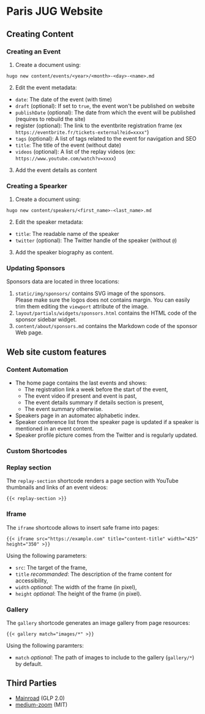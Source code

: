 # Paris JUG Website

## Creating Content

### Creating an Event

1. Create a document using:

```shell
hugo new content/events/<year>/<month>-<day>-<name>.md
```

2. Edit the event metadata:
* `date`: The date of the event (with time)
* `draft` (optional): If set to `true`, the event won't be published on website
* `publishDate` (optional): The date from which the event will be published (requires to rebuild the site)
* register (optional): The link to the eventbrite registration frame (ex `https://eventbrite.fr/tickets-external?eid=xxxx"`)
* `tags` (optional): A list of tags related to the event for navigation and SEO
* `title`: The title of the event (without date)
* `videos` (optional): A list of the replay videos (ex: `https://www.youtube.com/watch?v=xxxx`)

3. Add the event details as content

### Creating a Spearker

1. Create a document using:

```shell
hugo new content/speakers/<first_name>-<last_name>.md
```

2. Edit the speaker metadata: 

* `title`: The readable name of the speaker
* `twitter` (optional): The Twitter handle of the speaker (without `@`)

3. Add the speaker biography as content.

### Updating Sponsors

Sponsors data are located in three locations: 

1. `static/img/sponsors/` contains SVG image of the sponsors.  
Please make sure the logos does not contains margin.
You can easily trim them editing the `viewport` attribute of the image.
2. `layout/partials/widgets/sponsors.html` contains the HTML code of the sponsor sidebar widget.
3. `content/about/sponsors.md` contains the Markdown code of the sponsor Web page.

## Web site custom features

### Content Automation

* The home page contains the last events and shows:
  * The registration link a week before the start of the event,
  * The event video if present and event is past,
  * The event details summary if details section is present,
  * The event summary otherwise.
* Speakers page in an automatec alphabetic index. 
* Speaker conference list from the speaker page is updated if a speaker is mentioned in an event content.
* Speaker profile picture comes from the Twitter and is regularly updated.

### Custom Shortcodes

### Replay section

The `replay-section` shortcode renders a page section with YouTube thumbnails and links of an event videos:

```{{< replay-section >}}```

### Iframe

The `iframe` shortcode allows to insert safe frame into pages:

```{{< iframe src="https://example.com" title="content-title" width="425" height="350" >}}```

Using the following parameters:
* `src`: The target of the frame,
* `title` _recommanded_: The description of the frame content for accessibility,
* `width` _optional_: The width of the frame (in pixel),
* `height` _optional_: The height of the frame (in pixel).

### Gallery

The `gallery` shortcode generates an image gallery from page resources:

```{{< gallery match="images/*" >}}```

Using the following paramters:
* `match` _optional_: The path of images to include to the gallery (`gallery/*`) by default.

## Third Parties

* [Mainroad](https://github.com/Vimux/Mainroad) (GLP 2.0)
* [medium-zoom](https://github.com/francoischalifour/medium-zoom) (MIT)
